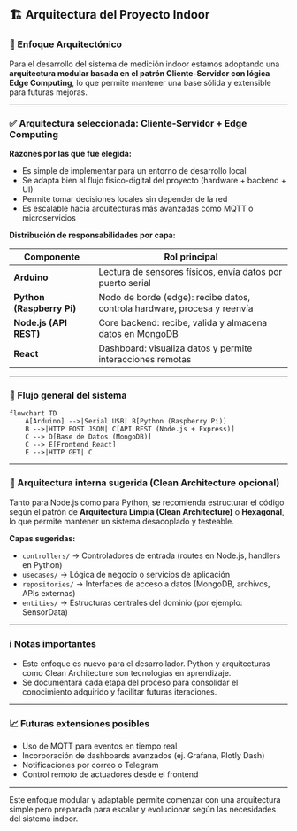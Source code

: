 ## 🏗️ Arquitectura del Proyecto Indoor

### 📌 Enfoque Arquitectónico

Para el desarrollo del sistema de medición indoor estamos adoptando una **arquitectura modular basada en el patrón Cliente-Servidor con lógica Edge Computing**, lo que permite mantener una base sólida y extensible para futuras mejoras.

---

### ✅ Arquitectura seleccionada: Cliente-Servidor + Edge Computing

**Razones por las que fue elegida:**

- Es simple de implementar para un entorno de desarrollo local
- Se adapta bien al flujo físico-digital del proyecto (hardware + backend + UI)
- Permite tomar decisiones locales sin depender de la red
- Es escalable hacia arquitecturas más avanzadas como MQTT o microservicios

**Distribución de responsabilidades por capa:**

| Componente                | Rol principal                                                            |
| ------------------------- | ------------------------------------------------------------------------ |
| **Arduino**               | Lectura de sensores físicos, envía datos por puerto serial               |
| **Python (Raspberry Pi)** | Nodo de borde (edge): recibe datos, controla hardware, procesa y reenvía |
| **Node.js (API REST)**    | Core backend: recibe, valida y almacena datos en MongoDB                 |
| **React**                 | Dashboard: visualiza datos y permite interacciones remotas               |

---

### 🔧 Flujo general del sistema

```mermaid
flowchart TD
    A[Arduino] -->|Serial USB| B[Python (Raspberry Pi)]
    B -->|HTTP POST JSON| C[API REST (Node.js + Express)]
    C --> D[Base de Datos (MongoDB)]
    C --> E[Frontend React]
    E -->|HTTP GET| C
```

---

### 🧱 Arquitectura interna sugerida (Clean Architecture opcional)

Tanto para Node.js como para Python, se recomienda estructurar el código según el patrón de **Arquitectura Limpia (Clean Architecture)** o **Hexagonal**, lo que permite mantener un sistema desacoplado y testeable.

**Capas sugeridas:**

- `controllers/` → Controladores de entrada (routes en Node.js, handlers en Python)
- `usecases/` → Lógica de negocio o servicios de aplicación
- `repositories/` → Interfaces de acceso a datos (MongoDB, archivos, APIs externas)
- `entities/` → Estructuras centrales del dominio (por ejemplo: SensorData)

---

### ℹ️ Notas importantes

- Este enfoque es nuevo para el desarrollador. Python y arquitecturas como Clean Architecture son tecnologías en aprendizaje.
- Se documentará cada etapa del proceso para consolidar el conocimiento adquirido y facilitar futuras iteraciones.

---

### 📈 Futuras extensiones posibles

- Uso de MQTT para eventos en tiempo real
- Incorporación de dashboards avanzados (ej. Grafana, Plotly Dash)
- Notificaciones por correo o Telegram
- Control remoto de actuadores desde el frontend

---

Este enfoque modular y adaptable permite comenzar con una arquitectura simple pero preparada para escalar y evolucionar según las necesidades del sistema indoor.

